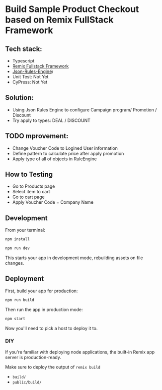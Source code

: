 # Build Sample Product Checkout based on Remix FullStack Framework

## Tech stack:

- Typescript
- [Remix Fullstack Framework](https://remix.run/docs)
- [Json-Rules-Engine](https://github.com/CacheControl/json-rules-engine)\
- Unit Test: Not Yet
- CyPress: Not Yet

## Solution:

- Using Json Rules Engine to configure Campaign program/ Promotion / Discount
- Try apply to types: DEAL / DISCOUNT

## TODO mprovement:

- Change Voucher Code to Logined User information
- Define pattern to calculate price after apply promotion
- Apply type of all of objects in RuleEngine

## How to Testing

- Go to Products page
- Select item to cart
- Go to cart page
- Apply Voucher Code = Company Name

## Development
From your terminal:

```sh
npm install
```

```sh
npm run dev
```

This starts your app in development mode, rebuilding assets on file changes.

## Deployment

First, build your app for production:

```sh
npm run build
```

Then run the app in production mode:

```sh
npm start
```

Now you'll need to pick a host to deploy it to.

### DIY

If you're familiar with deploying node applications, the built-in Remix app server is production-ready.

Make sure to deploy the output of `remix build`

- `build/`
- `public/build/`
